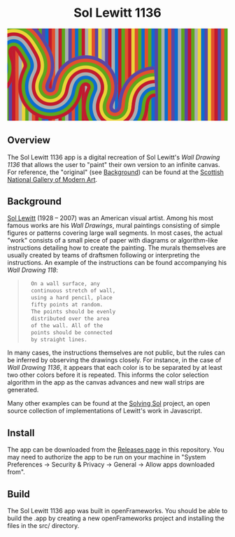 <div align="center">

# Sol Lewitt 1136

<img width="800px" src="docs/imgs/header.png">

</div>

## Overview

The Sol Lewitt 1136 app is a digital recreation of Sol Lewitt's <em>Wall Drawing 1136</em> that allows the user to "paint" their own version to an infinite canvas. For reference, the "original" (see [Background](#Background)) can be found at the [Scottish National Gallery of Modern Art](https://www.nationalgalleries.org/exhibition/artist-rooms-sol-lewitt-wall-drawing-1136-2004).

## Background 

[Sol Lewitt](https://en.wikipedia.org/wiki/Sol_LeWitt) (1928 – 2007) was an American visual artist. Among his most famous works are his <em>Wall Drawings</em>, mural paintings consisting of simple figures or patterns covering large wall segments. In most cases, the actual "work" consists of a small piece of paper with diagrams or algorithm-like instructions detailing how to create the painting. The murals themselves are usually created by teams of draftsmen following or interpreting the instructions. An example of the instructions can be found accompanying his <em>Wall Drawing 118</em>:

  
  >       On a wall surface, any
  >       continuous stretch of wall,
  >       using a hard pencil, place
  >       fifty points at random.
  >       The points should be evenly
  >       distributed over the area
  >       of the wall. All of the
  >       points should be connected
  >       by straight lines.


In many cases, the instructions themselves are not public, but the rules can be inferred by observing the drawings closely. For instance, in the case of <em>Wall Drawing 1136</em>, it appears that each color is to be separated by at least two other colors before it is repeated. This informs the color selection algorithm in the app as the canvas advances and new wall strips are generated.

Many other examples can be found at the [Solving Sol](https://github.com/wholepixel/solving-sol) project, an open source collection of implementations of Lewitt's work in Javascript. 

## Install

The app can be downloaded from the [Releases page](https://github.com/michaelnuzzo/Sol-Lewitt-1136/releases) in this repository. You may need to authorize the app to be run on your machine in "System Preferences -> Security & Privacy -> General -> Allow apps downloaded from".

## Build

The Sol Lewitt 1136 app was built in openFrameworks. You should be able to build the .app by creating a new openFrameworks project and installing the files in the src/ directory.
